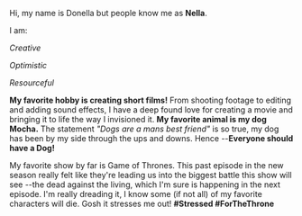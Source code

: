 Hi, my name is Donella but people know me as **Nella**. 

I am:

*Creative*

*Optimistic*

*Resourceful*

**My favorite hobby is creating short films!** From shooting footage to editing and adding sound effects, I have a deep found love for creating a movie and bringing it to life the way I invisioned it.  **My favorite animal is my dog Mocha.** The statement *"Dogs are a mans best friend"* is so true, my dog has been by my side through the ups and downs. Hence --**Everyone should have a Dog!**

My favorite show by far is Game of Thrones.  This past episode in the new season really felt like they're leading us into the biggest battle this show will see --the dead against the living, which I'm sure is happening in the next episode.  I'm really dreading it,  I know some (if not all) of my favorite characters will die.  Gosh it stresses me out! **#Stressed #ForTheThrone**

